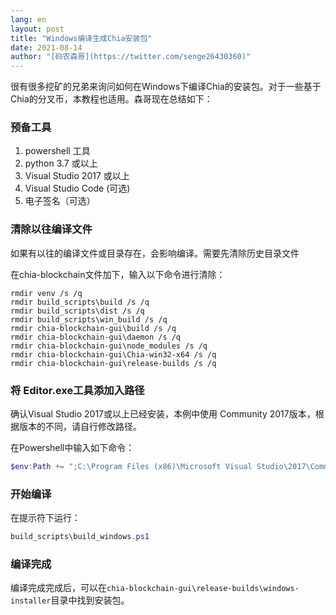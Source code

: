 ```yaml
---
lang: en
layout: post
title: "Windows编译生成Chia安装包"
date: 2021-08-14
author: "[码农森哥](https://twitter.com/senge26430360)"
---
```


很有很多挖矿的兄弟来询问如何在Windows下编译Chia的安装包。对于一些基于Chia的分叉币，本教程也适用。森哥现在总结如下：

### 预备工具
1. powershell 工具
2. python 3.7 或以上
3. Visual Studio 2017 或以上
4. Visual Studio Code (可选)
5. 电子签名（可选）

### 清除以往编译文件

如果有以往的编译文件或目录存在，会影响编译。需要先清除历史目录文件

在chia-blockchain文件加下，输入以下命令进行清除：

```batch
rmdir venv /s /q
rmdir build_scripts\build /s /q
rmdir build_scripts\dist /s /q
rmdir build_scripts\win_build /s /q
rmdir chia-blockchain-gui\build /s /q
rmdir chia-blockchain-gui\daemon /s /q
rmdir chia-blockchain-gui\node_modules /s /q
rmdir chia-blockchain-gui\Chia-win32-x64 /s /q
rmdir chia-blockchain-gui\release-builds /s /q
```

### 将 Editor.exe工具添加入路径

确认Visual Studio 2017或以上已经安装，本例中使用 Community 2017版本，根据版本的不同，请自行修改路径。

在Powershell中输入如下命令：

```powershell
$env:Path += ";C:\Program Files (x86)\Microsoft Visual Studio\2017\Community\VC\Tools\MSVC\14.16.27023\bin\Hostx64\x64\" 
```

### 开始编译
在提示符下运行：

```powershell
build_scripts\build_windows.ps1
```


### 编译完成
编译完成完成后，可以在```chia-blockchain-gui\release-builds\windows-installer```目录中找到安装包。






